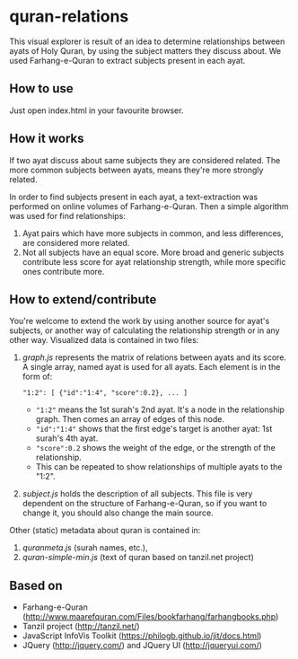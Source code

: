 # quran-relations

This visual explorer is result of an idea to determine relationships between ayats of Holy Quran, by using the subject matters they 
discuss about. We used Farhang-e-Quran to extract subjects present in each ayat.

## How to use
Just open index.html in your favourite browser.

## How it works
If two ayat discuss about same subjects they are considered related.
The more common subjects between ayats, means they're more strongly related.

In order to find subjects present in each ayat, a text-extraction was performed on online volumes of Farhang-e-Quran.
Then a simple algorithm was used for find relationships:
1. Ayat pairs which have more subjects in common, and less differences, are considered more related.
2. Not all subjects have an equal score. More broad and generic subjects contribute less score for ayat relationship strength, while 
   more specific ones contribute more.

## How to extend/contribute
You're welcome to extend the work by using another source for ayat's subjects, or another way of calculating the relationship strength
or in any other way. Visualized data is contained in two files:
1. *graph.js* represents the matrix of relations between ayats and its score.
   A single array, named ayat is used for all ayats. Each element is in the form of:
   
   `"1:2": [ {"id":"1:4", "score":0.2}, ... ]`
   
   * `"1:2"` means the 1st surah's 2nd ayat. It's a node in the relationship graph. Then comes an array of edges of this node.
   * `"id":"1:4"` shows that the first edge's target is another ayat: 1st surah's 4th ayat.
   * `"score":0.2` shows the weight of the edge, or the strength of the relationship.
   * This can be repeated to show relationships of multiple ayats to the "1:2".
   
2. *subject.js* holds the description of all subjects. This file is very dependent on the structure of Farhang-e-Quran, 
   so if you want to change it, you should also change the main source.
   
Other (static) metadata about quran is contained in:
1. *quranmeta.js* (surah names, etc.), 
2. *quran-simple-min.js* (text of quran based on tanzil.net project)

## Based on 
* Farhang-e-Quran (http://www.maarefquran.com/Files/bookfarhang/farhangbooks.php)
* Tanzil project (http://tanzil.net/)
* JavaScript InfoVis Toolkit (https://philogb.github.io/jit/docs.html)
* JQuery (http://jquery.com/) and JQuery UI (http://jqueryui.com/)

